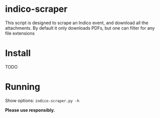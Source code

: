 # indico-scraper

This script is designed to scrape an Indico event, and download all the attachments.
By default it only downloads PDFs, but one can filter for any file extensions

# Install

TODO

# Running

Show options: `indico-scraper.py -h`

**Please use responsibly.**

